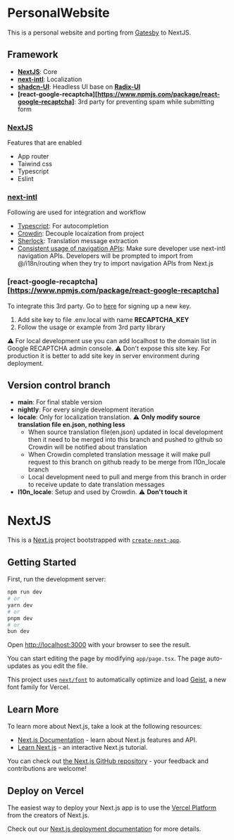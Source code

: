 # PersonalWebsite

This is a personal website and porting from [Gatesby](https://github.com/NPPersonal/GatsbyPersonalWebsite) to NextJS.

## Framework

- **[NextJS](https://nextjs.org)**: Core
- **[next-intl](https://next-intl-docs.vercel.app/)**: Localization
- **[shadcn-UI](https://ui.shadcn.com/)**: Headless UI base on **[Radix-UI](https://www.radix-ui.com/)**
- **[react-google-recaptcha][https://www.npmjs.com/package/react-google-recaptcha]**: 3rd party for preventing spam while submitting form

### [NextJS](https://nextjs.org)

Features that are enabled

- App router
- Taiwind css
- Typescript
- Eslint

### [next-intl](https://next-intl-docs.vercel.app/)

Following are used for integration and workflow

- [Typescript](https://next-intl-docs.vercel.app/docs/workflows/typescript): For autocompletion
- [Crowdin](https://next-intl-docs.vercel.app/docs/workflows/localization-management): Decouple locaization from project
- [Sherlock](https://next-intl-docs.vercel.app/docs/workflows/vscode-integration#sherlock): Translation message extraction
- [Consistent usage of navigation APIs](https://next-intl-docs.vercel.app/docs/workflows/linting#consistent-usage-of-navigation-apis): Make sure developer use next-intl navigation APIs. Developers will be prompted to import from @/i18n/routing when they try to import navigation APIs from Next.js

### [react-google-recaptcha][https://www.npmjs.com/package/react-google-recaptcha]

To integrate this 3rd party. Go to [here](https://www.google.com/recaptcha/admin) for signing up a new key.

1. Add site key to file .env.local with name **RECAPTCHA_KEY**
2. Follow the usage or example from 3rd party library

⚠️ For local development use you can add localhost to the domain list in Google RECAPTCHA admin console.
⚠️ Don't expose this site key. For production it is better to add site key in server environment during deployment.

## Version control branch

- **main**: For final stable version
- **nightly**: For every single development iteration
- **locale**: Only for localization translation. ⚠️ **Only modify source translation file en.json, nothing less**
  - When source translation file(en.json) updated in local development then it need to be merged into this branch and pushed to github so Crowdin will be notified about translation
  - When Crowdin completed translation message it will make pull request to this branch on github ready to be merge from l10n_locale branch
  - Local development need to pull and merge from this branch in order to receive update to date translation messages
- **l10n_locale**: Setup and used by Crowdin. ⚠️ **Don't touch it**

# NextJS

This is a [Next.js](https://nextjs.org) project bootstrapped with [`create-next-app`](https://nextjs.org/docs/app/api-reference/cli/create-next-app).

## Getting Started

First, run the development server:

```bash
npm run dev
# or
yarn dev
# or
pnpm dev
# or
bun dev
```

Open [http://localhost:3000](http://localhost:3000) with your browser to see the result.

You can start editing the page by modifying `app/page.tsx`. The page auto-updates as you edit the file.

This project uses [`next/font`](https://nextjs.org/docs/app/building-your-application/optimizing/fonts) to automatically optimize and load [Geist](https://vercel.com/font), a new font family for Vercel.

## Learn More

To learn more about Next.js, take a look at the following resources:

- [Next.js Documentation](https://nextjs.org/docs) - learn about Next.js features and API.
- [Learn Next.js](https://nextjs.org/learn) - an interactive Next.js tutorial.

You can check out [the Next.js GitHub repository](https://github.com/vercel/next.js) - your feedback and contributions are welcome!

## Deploy on Vercel

The easiest way to deploy your Next.js app is to use the [Vercel Platform](https://vercel.com/new?utm_medium=default-template&filter=next.js&utm_source=create-next-app&utm_campaign=create-next-app-readme) from the creators of Next.js.

Check out our [Next.js deployment documentation](https://nextjs.org/docs/app/building-your-application/deploying) for more details.
